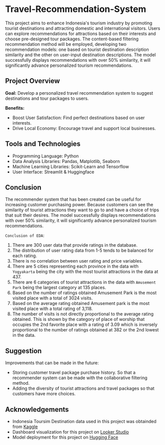 # Travel-Recommendation-System
This project aims to enhance Indonesia's tourism industry by promoting tourist destinations and attracting domestic and international visitors. Users can explore recommendations for attractions based on their interests and choose pre-designed tour packages. The content-based filtering recommendation method will be employed, developing two recommendation models: one based on tourist destination description similarity and the other on user-input destination descriptions. The model successfully displays recommendations with over 50% similarity, it will significantly advance personalized tourism recommendations.

## Project Overview
**Goal:** Develop a personalized travel recommendation system to suggest destinations and tour packages to users.

**Benefits:** 
- Boost User Satisfaction: Find perfect destinations based on user interests.
- Drive Local Economy: Encourage travel and support local businesses.

## Tools and Technologies
- Programming Language: Python
- Data Analysis Libraries: Pandas, Matplotlib, Seaborn
- Machine Learning Libraries: Scikit-Learn and Tensorflow
- User Interface: Streamlit & Huggingface

## Conclusion
The recommender system that has been created can be useful for increasing customer purchasing power. Because customers can see the similarity of tourist attractions they want to go to and have a choice of trips that suit their desires. The model successfully displays recommendations with over 50% similarity, it will significantly advance personalized tourism recommendations.

`Conclusion of EDA`:
1. There are 300 user data that provide ratings in the database.
2. The distribution of user rating data from 1-5 tends to be balanced for each rating.
3. There is no correlation between user rating and price variables.
4. There are 5 cities representing each province in the data with `Yogyakarta` being the city with the most tourist attractions in the data at 437.
5. There are 6 categories of tourist attractions in the data with `Amusement Park` being the largest category at 135 places.
6. Based on the number of ratings obtained Amusement Park is the most visited place with a total of 3024 visits.
7. Based on the average rating obtained Amusement park is the most visited place with a total rating of 3,118.
8. The number of visits is not directly proportional to the average rating obtained. This is shown by the category of place of worship that occupies the 2nd favorite place with a rating of 3.09 which is inversely proportional to the number of ratings obtained at 382 or the 2nd lowest in the data.

## Suggestion
Improvements that can be made in the future:
- Storing customer travel package purchase history. So that a recommender system can be made with the collaborative filtering method.
- Adding the diversity of tourist attractions and travel packages so that customers have more choices.

## Acknowledgements
- Indonesia Toursim Destination data used in this project was obtainded from  [Kaggle](https://www.kaggle.com/datasets/aprabowo/indonesia-tourism-destination)
- Dashboard visualization for this project on [Looker Studio](https://lookerstudio.google.com/u/0/reporting/966225a4-c765-4c38-a8d7-ec7112dca42f/page/6YQvD)
- Model deployment for this project on [Hugging Face](https://huggingface.co/spaces/ghtyas/Travelind)

